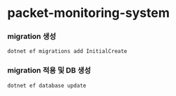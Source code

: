 # packet-monitoring-system
### migration 생성
```
dotnet ef migrations add InitialCreate
```

### migration 적용 및 DB 생성
```
dotnet ef database update
```
